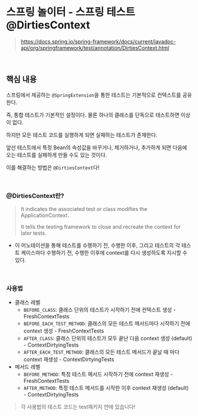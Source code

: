 # 스프링 놀이터 - 스프링 테스트 @DirtiesContext
> https://docs.spring.io/spring-framework/docs/current/javadoc-api/org/springframework/test/annotation/DirtiesContext.html

<br>

## 핵심 내용
스프링에서 제공하는 `@SpringExtension`을 통한 테스트는 기본적으로 컨텍스트를 공유한다.

즉, 통합 테스트가 기본적인 설정이다. 물론 하나의 클래스를 단독으로 테스트하면 이상이 없다. 

하지만 모든 테스트 코드를 실행하게 되면 실패하는 테스트가 존재한다.

앞선 테스트에서 특정 Bean의 속성값을 바꾸거나, 제거하거나, 추가하게 되면 다음에 오는 테스트를 실패하게 만들 수도 있는 것이다.

이를 해결하는 방법은 `@DirtiesContext`다!

<br>

### @DirtiesContext란?
> It indicates the associated test or class modifies the ApplicationContext.
> 
> It tells the testing framework to close and recreate the context for later tests.

* 이 어노테이션을 통해 테스트를 수행하기 전, 수행한 이후, 그리고 테스트의 각 테스트 케이스마다 수행하기 전, 수행한 이후에 context를 다시 생성하도록 지시할 수 있다.

<br>

### 사용법
* 클래스 레벨
    * `BEFORE_CLASS`: 클래스 단위의 테스트가 시작하기 전에 컨텍스트 생성 - FreshContextTests
    * `BEFORE_EACH_TEST_METHOD`: 클래스의 모든 테스트 메서드마다 시작하기 전에 context 생성 - FreshContextTests
    * `AFTER_CLASS`: 클래스 단위의 테스트가 모두 끝난 다음 context 생성 (default) - ContextDirtyingTests
    * `AFTER_EACH_TEST_METHOD`: 클래스의 모든 테스트 메서드가 끝날 때 마다 context 재생성 - ContextDirtyingTests
* 메서드 레벨
    * `BEFORE_METHOD`: 특정 테스트 메서드 시작하기 전에 context 재생성 - FreshContextTests
    * `AFTER_METHOD`: 특정 테스트 메서드를 시작한 이후 context 재생성 (default) - ContextDirtyingTests

> 각 사용법의 테스트 코드는 test패키지 안에 있습니다!

